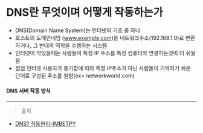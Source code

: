 # DNS란 무엇이며 어떻게 작동하는가

- DNS(Domain Name System)는 인터넷의 기초 중 하나
- 호스트의 도메인네임 (www.example.com)을 네트워크주소(192.168.1.0)로 변환하거나, 그 반대의 역학을 수행하는 시스템
- 인터넷이 작았을때는 사람들이 특정 IP 주소를 특정 컴퓨터와 연결하는것이 더 쉬웠음
- 점점 인터넷 사용자가 증가함에 따라 특정 IP주소가 아닌 사람들이 기억하기 쉬운 단어로 구성된 주소를 원함(ex> networkworld.com)

#### DNS 서버 작동 방식

---
> 출처

- [DNS? 작동원리-IMBETPY](https://velog.io/@doomchit_3/Internet-DNS-%EC%9E%91%EB%8F%99%EC%9B%90%EB%A6%AC-IMBETPY)  
